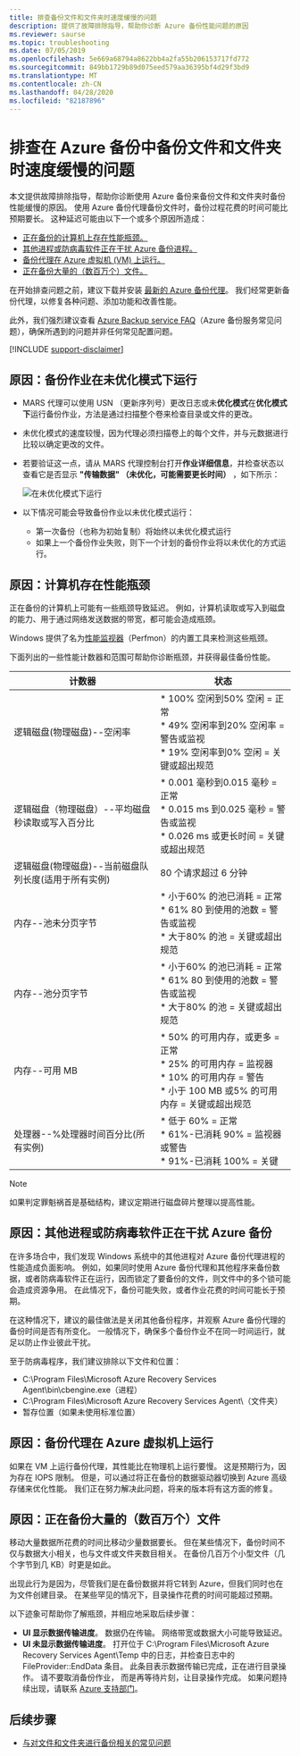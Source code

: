 ```yaml
---
title: 排查备份文件和文件夹时速度缓慢的问题
description: 提供了故障排除指导，帮助你诊断 Azure 备份性能问题的原因
ms.reviewer: saurse
ms.topic: troubleshooting
ms.date: 07/05/2019
ms.openlocfilehash: 5e669a68794a8622bb4a2fa55b206153717fd772
ms.sourcegitcommit: 849bb1729b89d075eed579aa36395bf4d29f3bd9
ms.translationtype: MT
ms.contentlocale: zh-CN
ms.lasthandoff: 04/28/2020
ms.locfileid: "82187896"
---
```

# <a name="troubleshoot-slow-backup-of-files-and-folders-in-azure-backup"></a>排查在 Azure 备份中备份文件和文件夹时速度缓慢的问题

本文提供故障排除指导，帮助你诊断使用 Azure 备份来备份文件和文件夹时备份性能缓慢的原因。 使用 Azure 备份代理备份文件时，备份过程花费的时间可能比预期要长。 这种延迟可能由以下一个或多个原因所造成：

* [正在备份的计算机上存在性能瓶颈。](#cause1)
* [其他进程或防病毒软件正在干扰 Azure 备份进程。](#cause2)
* [备份代理在 Azure 虚拟机 (VM) 上运行。](#cause3)  
* [正在备份大量的（数百万个）文件。](#cause4)

在开始排查问题之前，建议下载并安装 [最新的 Azure 备份代理](https://aka.ms/azurebackup_agent)。 我们经常更新备份代理，以修复各种问题、添加功能和改善性能。

此外，我们强烈建议查看 [Azure Backup service FAQ](backup-azure-backup-faq.md)（Azure 备份服务常见问题），确保所遇到的问题并非任何常见配置问题。

[!INCLUDE [support-disclaimer](../../includes/support-disclaimer.md)]

## <a name="cause-backup-job-running-in-unoptimized-mode"></a>原因：备份作业在未优化模式下运行

* MARS 代理可以使用 USN （更新序列号）更改日志或未**优化模式**在**优化模式下**运行备份作业，方法是通过扫描整个卷来检查目录或文件的更改。
* 未优化模式的速度较慢，因为代理必须扫描卷上的每个文件，并与元数据进行比较以确定更改的文件。
* 若要验证这一点，请从 MARS 代理控制台打开**作业详细信息**，并检查状态以查看它是否显示 **"传输数据" （未优化，可能需要更长时间）** ，如下所示：

    ![在未优化模式下运行](./media/backup-azure-troubleshoot-slow-backup-performance-issue/unoptimized-mode.png)

* 以下情况可能会导致备份作业以未优化模式运行：
  * 第一次备份（也称为初始复制）将始终以未优化模式运行
  * 如果上一个备份作业失败，则下一个计划的备份作业将以未优化的方式运行。

<a id="cause1"></a>

## <a name="cause-performance-bottlenecks-on-the-computer"></a>原因：计算机存在性能瓶颈

正在备份的计算机上可能有一些瓶颈导致延迟。 例如，计算机读取或写入到磁盘的能力、用于通过网络发送数据的带宽，都可能会造成瓶颈。

Windows 提供了名为[性能监视器](https://techcommunity.microsoft.com/t5/ask-the-performance-team/windows-performance-monitor-overview/ba-p/375481)（Perfmon）的内置工具来检测这些瓶颈。

下面列出的一些性能计数器和范围可帮助你诊断瓶颈，并获得最佳备份性能。

| 计数器 | 状态 |
| --- | --- |
| 逻辑磁盘(物理磁盘)--空闲率 |* 100% 空闲到50% 空闲 = 正常</br>* 49% 空闲率到20% 空闲率 = 警告或监视</br>* 19% 空闲率到0% 空闲 = 关键或超出规范 |
| 逻辑磁盘（物理磁盘）--平均磁盘秒读取或写入百分比 |* 0.001 毫秒到0.015 毫秒 = 正常</br>* 0.015 ms 到0.025 毫秒 = 警告或监视</br>* 0.026 ms 或更长时间 = 关键或超出规范 |
| 逻辑磁盘(物理磁盘)--当前磁盘队列长度(适用于所有实例) |80 个请求超过 6 分钟 |
| 内存--池未分页字节 |* 小于60% 的池已消耗 = 正常<br>* 61% 80 到使用的池数 = 警告或监视</br>* 大于80% 的池 = 关键或超出规范 |
| 内存--池分页字节 |* 小于60% 的池已消耗 = 正常</br>* 61% 80 到使用的池数 = 警告或监视</br>* 大于80% 的池 = 关键或超出规范 |
| 内存--可用 MB |* 50% 的可用内存，或更多 = 正常</br>* 25% 的可用内存 = 监视器</br>* 10% 的可用内存 = 警告</br>* 小于 100 MB 或5% 的可用内存 = 关键或超出规范 |
| 处理器--\%处理器时间百分比(所有实例) |* 低于 60% = 正常</br>* 61%-已消耗 90% = 监视器或警告</br>* 91%-已消耗 100% = 关键 |

> [!NOTE]
> 如果判定罪魁祸首是基础结构，建议定期进行磁盘碎片整理以提高性能。
>
>

<a id="cause2"></a>

## <a name="cause-another-process-or-antivirus-software-interfering-with-azure-backup"></a>原因：其他进程或防病毒软件正在干扰 Azure 备份

在许多场合中，我们发现 Windows 系统中的其他进程对 Azure 备份代理进程的性能造成负面影响。 例如，如果同时使用 Azure 备份代理和其他程序来备份数据，或者防病毒软件正在运行，因而锁定了要备份的文件，则文件中的多个锁可能会造成资源争用。 在此情况下，备份可能失败，或者作业花费的时间可能长于预期。

在这种情况下，建议的最佳做法是关闭其他备份程序，并观察 Azure 备份代理的备份时间是否有所变化。 一般情况下，确保多个备份作业不在同一时间运行，就足以防止作业彼此干扰。

至于防病毒程序，我们建议排除以下文件和位置：

* C:\Program Files\Microsoft Azure Recovery Services Agent\bin\cbengine.exe（进程）
* C:\Program Files\Microsoft Azure Recovery Services Agent\（文件夹）
* 暂存位置（如果未使用标准位置）

<a id="cause3"></a>

## <a name="cause-backup-agent-running-on-an-azure-virtual-machine"></a>原因：备份代理在 Azure 虚拟机上运行

如果在 VM 上运行备份代理，其性能比在物理机上运行要慢。 这是预期行为，因为存在 IOPS 限制。  但是，可以通过将正在备份的数据驱动器切换到 Azure 高级存储来优化性能。 我们正在努力解决此问题，将来的版本将有这方面的修复。

<a id="cause4"></a>

## <a name="cause-backing-up-a-large-number-millions-of-files"></a>原因：正在备份大量的（数百万个）文件

移动大量数据所花费的时间比移动少量数据要长。 但在某些情况下，备份时间不仅与数据大小相关，也与文件或文件夹数目相关。 在备份几百万个小型文件（几个字节到几 KB）时更是如此。

出现此行为是因为，尽管我们是在备份数据并将它转到 Azure，但我们同时也在为文件创建目录。 在某些罕见的情况下，目录操作花费的时间可能超过预期。

以下迹象可帮助你了解瓶颈，并相应地采取后续步骤：

* **UI 显示数据传输进度**。 数据仍在传输。 网络带宽或数据大小可能导致延迟。
* **UI 未显示数据传输进度**。 打开位于 C:\Program Files\Microsoft Azure Recovery Services Agent\Temp 中的日志，并检查日志中的 FileProvider::EndData 条目。 此条目表示数据传输已完成，正在进行目录操作。 请不要取消备份作业， 而是再等待片刻，让目录操作完成。 如果问题持续出现，请联系 [Azure 支持部门](https://portal.azure.com/#create/Microsoft.Support)。

## <a name="next-steps"></a>后续步骤

* [与对文件和文件夹进行备份相关的常见问题](backup-azure-file-folder-backup-faq.md)

